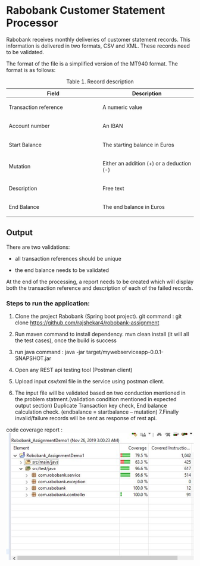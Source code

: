 <h1>Rabobank Customer Statement Processor</h1>
Rabobank receives monthly deliveries of customer statement records. This information is delivered in two formats, CSV and XML. These records need to be validated.

<div class="paragraph">
<p>The format of the file is a simplified version of the MT940 format. The format is as follows:</p>
</div>
<table class="tableblock frame-all grid-all spread">
<caption class="title">Table 1. Record description</caption>
<colgroup>
<col style="width: 50%;">
<col style="width: 50%;">
</colgroup>
<thead>
<tr>
<th class="tableblock halign-left valign-top">Field</th>
<th class="tableblock halign-left valign-top">Description</th>
</tr>
</thead>
<tbody>
<tr>
<td class="tableblock halign-left valign-top"><p class="tableblock">Transaction reference</p></td>
<td class="tableblock halign-left valign-top"><p class="tableblock">A numeric value</p></td>
</tr>
<tr>
<td class="tableblock halign-left valign-top"><p class="tableblock">Account number</p></td>
<td class="tableblock halign-left valign-top"><p class="tableblock">An IBAN</p></td>
</tr>
<tr>
<td class="tableblock halign-left valign-top"><p class="tableblock">Start Balance</p></td>
<td class="tableblock halign-left valign-top"><p class="tableblock">The starting balance in Euros</p></td>
</tr>
<tr>
<td class="tableblock halign-left valign-top"><p class="tableblock">Mutation</p></td>
<td class="tableblock halign-left valign-top"><p class="tableblock">Either an addition (+) or a deduction (-)</p></td>
</tr>
<tr>
<td class="tableblock halign-left valign-top"><p class="tableblock">Description</p></td>
<td class="tableblock halign-left valign-top"><p class="tableblock">Free text</p></td>
</tr>
<tr>
<td class="tableblock halign-left valign-top"><p class="tableblock">End Balance</p></td>
<td class="tableblock halign-left valign-top"><p class="tableblock">The end balance in Euros</p></td>
</tr>
</tbody>
</table>

<div class="sect1">
<h2 id="_output">Output</h2>
<div class="sectionbody">
<div class="paragraph">
<p>There are two validations:</p>
</div>
<div class="ulist">
<ul>
<li>
<p>all transaction references should be unique</p>
</li>
<li>
<p>the end balance needs to be validated</p>
</li>
</ul>
</div>
<div class="paragraph">
<p>At the end of the processing, a report needs to be created which will display both the transaction reference and description of each of the failed records.</p>
</div>
</div>
</div>
</div>
<div id="footer">
</div>

<h3>Steps to run the application:</h3>

1. Clone the project Rabobank (Spring boot project).
  git command : git clone https://github.com/rajshekar4/robobank-assignment
  
2. Run maven command to install dependency.
    mvn clean install (it will all the test cases), once the build is success
3. run java command : java -jar target/mywebserviceapp-0.0.1-SNAPSHOT.jar
4. Open any REST api testing tool (Postman client)
5. Upload input csv/xml file in the service using postman client.
6. The input file will be validated based on two conduction mentioned in the problem statment.(validation condition mentioned in expected output section)
Duplicate Transaction key check,
End balance calculation check. (endbalance = startbalance – mutation)
7.Finally invalid/failure records will be sent as response of rest api.

code coverage report : 
<img src="https://github.com/rajshekar4/robobank-assignment/blob/master/documentation/codecoverage.JPG"/>


